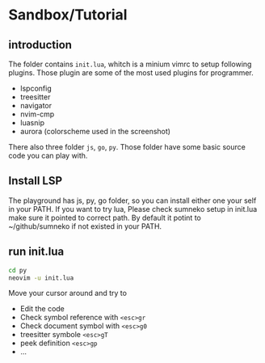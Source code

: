 # Sandbox/Tutorial

## introduction

The folder contains `init.lua`, whitch is a minium vimrc to setup following plugins. Those plugin are some of the
most used plugins for programmer.

- lspconfig
- treesitter
- navigator
- nvim-cmp
- luasnip
- aurora (colorscheme used in the screenshot)

There also three folder `js`, `go`, `py`. Those folder have some basic source code you can play with.

## Install LSP

The playground has js, py, go folder, so you can install either one your self in your PATH.
If you want to try lua, Please check sumneko setup in init.lua make sure it pointed to correct path. By default it
potint to ~/github/sumneko if not existed in your PATH.

## run init.lua

```bash
cd py
neovim -u init.lua
```

Move your cursor around and try to

- Edit the code
- Check symbol reference with `<esc>gr`
- Check document symbol with `<esc>g0`
- treesitter symbole `<esc>gT`
- peek definition `<esc>gp`
- ...
